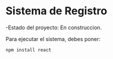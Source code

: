 <h1> Sistema de Registro </h1>

-Estado del proyecto: En construccion.

Para ejecutar el sistema, debes poner:

``npm install react``
